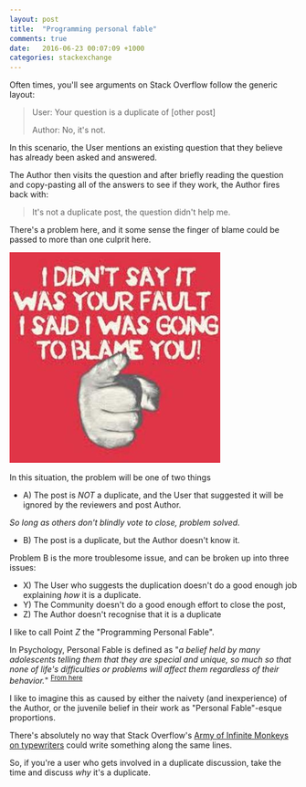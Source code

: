 ```yaml
---
layout: post
title:  "Programming personal fable"
comments: true
date:   2016-06-23 00:07:09 +1000
categories: stackexchange
---
```


Often times, you'll see arguments on Stack Overflow follow the generic layout:

> User: Your question is a duplicate of [other post]
>
> Author: No, it's not.

In this scenario, the User mentions an existing question that they believe has already been asked and answered.

The Author then visits the question and after briefly reading the question and copy-pasting all of the answers to see if they work, the Author fires back with:

> It's not a duplicate post, the question didn't help me.

There's a problem here, and it some sense the finger of blame could be passed to more than one culprit here.

![Looking at you.](/images/blame.jpg)

In this situation, the problem will be one of two things

>
 - A) The post is _NOT_ a duplicate, and the User that suggested it will be ignored by the reviewers and post Author.
>
   _So long as others don't blindly vote to close, problem solved._
>
 - B) The post is a duplicate, but the Author doesn't know it.

Problem B is the more troublesome issue, and can be broken up into three issues:

>
 - X) The User who suggests the duplication doesn't do a good enough job explaining _how_ it is a duplicate.
 - Y) The Community doesn't do a good enough effort to close the post,
 - Z) The Author doesn't recognise that it is a duplicate

I like to call Point _Z_ the "Programming Personal Fable".

In Psychology, Personal Fable is defined as "_a belief held by many adolescents telling them that they are special and unique, so much so that none of life's difficulties or problems will affect them regardless of their behavior._" <sup>[From here](http://www.ncbi.nlm.nih.gov/pubmed/2614649)</sup>

I like to imagine this as caused by either the naivety (and inexperience) of the Author, or the juvenile belief in their work as "Personal Fable"-esque proportions.

There's absolutely no way that Stack Overflow's [Army of Infinite Monkeys on typewriters](https://en.wikipedia.org/wiki/Infinite_monkey_theorem) could write something along the same lines.

So, if you're a user who gets involved in a duplicate discussion, take the time and discuss _why_ it's a duplicate.
